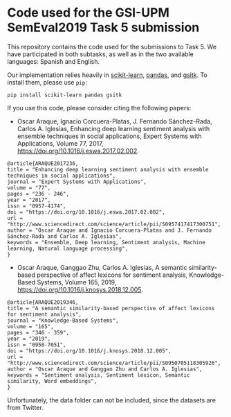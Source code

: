 # Code used for the GSI-UPM SemEval2019 Task 5 submission

This repository contains the code used for the submissions to Task 5.
We have participated in both subtasks, as well as in the two available languages: Spanish and English.

Our implementation relies heavily in [scikit-learn](https://scikit-learn.org/), [pandas](https://pandas.pydata.org/), and [gsitk](https://github.com/gsi-upm/gsitk).
To install them, please use `pip`:

```
pip install scikit-learn pandas gsitk
```

If you use this code, please consider citing the following papers:

* Oscar Araque, Ignacio Corcuera-Platas, J. Fernando Sánchez-Rada, Carlos A. Iglesias, Enhancing deep learning sentiment analysis with ensemble techniques in social applications, Expert Systems with Applications, Volume 77, 2017, https://doi.org/10.1016/j.eswa.2017.02.002.
```
@article{ARAQUE2017236,
title = "Enhancing deep learning sentiment analysis with ensemble techniques in social applications",
journal = "Expert Systems with Applications",
volume = "77",
pages = "236 - 246",
year = "2017",
issn = "0957-4174",
doi = "https://doi.org/10.1016/j.eswa.2017.02.002",
url = "http://www.sciencedirect.com/science/article/pii/S0957417417300751",
author = "Oscar Araque and Ignacio Corcuera-Platas and J. Fernando Sánchez-Rada and Carlos A. Iglesias",
keywords = "Ensemble, Deep learning, Sentiment analysis, Machine learning, Natural language processing",
}
```

* Oscar Araque, Ganggao Zhu, Carlos A. Iglesias, A semantic similarity-based perspective of affect lexicons for sentiment analysis, Knowledge-Based Systems, Volume 165, 2019, https://doi.org/10.1016/j.knosys.2018.12.005.

```
@article{ARAQUE2019346,
title = "A semantic similarity-based perspective of affect lexicons for sentiment analysis",
journal = "Knowledge-Based Systems",
volume = "165",
pages = "346 - 359",
year = "2019",
issn = "0950-7051",
doi = "https://doi.org/10.1016/j.knosys.2018.12.005",
url = "http://www.sciencedirect.com/science/article/pii/S0950705118305926",
author = "Oscar Araque and Ganggao Zhu and Carlos A. Iglesias",
keywords = "Sentiment analysis, Sentiment lexicon, Semantic similarity, Word embeddings",
}
```

Unfortunately, the data folder can not be included, since the datasets are from Twitter.
